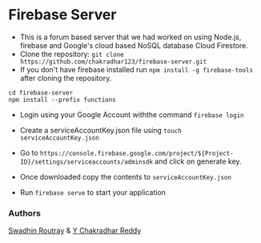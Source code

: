 # Firebase Server

- This is a forum based server that we had worked on using Node.js, firebase and Google's cloud based NoSQL database Cloud Firestore.
- Clone the repository:
``
git clone https://github.com/chakradhar123/firebase-server.git
``
- If you don't have firebase installed run `npm install -g firebase-tools` after cloning the repository.
```
cd firebase-server
npm install --prefix functions
```
- Login using your Google Account withthe command `firebase login`
- Create a serviceAccountKey.json file using `touch serviceAccountKey.json`


- Go to `https://console.firebase.google.com/project/${Project-ID}/settings/serviceaccounts/adminsdk` and click on generate key.
- Once downloaded copy the contents to `serviceAccountKey.json`
- Run `firebase serve` to start your application

### Authors
 [Swadhin Routray](https://github.com/swadhinroutray) & [Y Chakradhar Reddy](https://github.com/chakradhar123)

